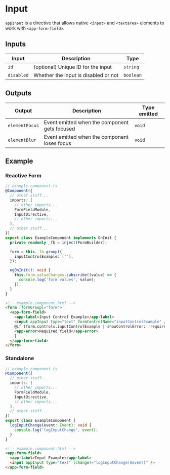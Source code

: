 # Input

`appInput` is a directive that allows native `<input>` and `<textarea>` elements to work with `<app-form-field>`.

## Inputs

| Input      | Description                          | Type      |
| ---------- | ------------------------------------ | --------- |
| `id`       | (optional) Unique ID for the input   | `string`  |
| `disabled` | Whether the input is disabled or not | `boolean` |

## Outputs

| Output         | Description                                   | Type emitted |
| -------------- | --------------------------------------------- | ------------ |
| `elementFocus` | Event emitted when the component gets focused | `void`       |
| `elementBlur`  | Event emitted when the component loses focus  | `void`       |

## Example

### Reactive Form

```typescript
// example.component.ts
@Component({
  // other stuff...
  imports: [
    // other imports...
    FormFieldModule,
    InputDirective,
    // other imports...
  ],
  // other stuff...
})
export class ExampleComponent implements OnInit {
  private readonly _fb = inject(FormBuilder);

  form = this._fb.group({
    inputControlExample: [''],
  });

  ngOnInit(): void {
    this.form.valueChanges.subscribe((value) => {
      console.log('form values', value);
    });
  }
}
```

```html
<!-- example.component.html -->
<form [formGroup]="form">
  <app-form-field>
    <app-label>Input Control Example</app-label>
    <input appInput type="text" formControlName="inputControlExample" />
    @if (form.controls.inputControlExample | showControlError: 'required') {
    <app-error>Required field</app-error>
    }
  </app-form-field>
</form>
```

### Standalone

```typescript
// example.component.ts
@Component({
  // other stuff...
  imports: [
    // other imports...
    FormFieldModule,
    InputDirective,
    // other imports...
  ],
  // other stuff...
})
export class ExampleComponent {
  logInputChange(event: Event): void {
    console.log('logInputChange', event);
  }
}
```

```html
<!-- example.component.html -->
<app-form-field>
  <app-label>Input Example</app-label>
  <input appInput type="text" (change)="logInputChange($event)" />
</app-form-field>
```
